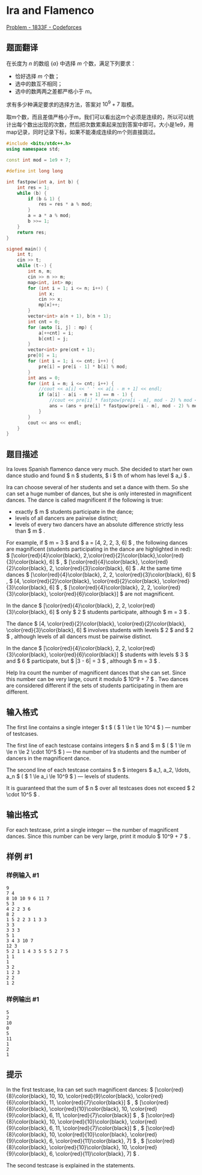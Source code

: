 # Ira and Flamenco

[Problem - 1833F - Codeforces](https://codeforces.com/problemset/problem/1833/F) 

## 题面翻译

在长度为 $n$ 的数组 $\{a\}$ 中选择 $m$ 个数，满足下列要求：

- 恰好选择 $m$ 个数；
- 选中的数互不相同；
- 选中的数两两之差都严格小于 $m$。

求有多少种满足要求的选择方法，答案对 $10^9+7$ 取模。



取m个数，而且差值严格小于m，我们可以看出这m个必须是连续的，所以可以统计出每个数出出现的次数，然后把次数累乘起来加到答案中即可。大小是1e9，用map记录，同时记录下标，如果不能凑成连续的m个则直接跳过。

```cpp
#include <bits/stdc++.h>
using namespace std;

const int mod = 1e9 + 7;

#define int long long

int fastpow(int a, int b) {
    int res = 1;
    while (b) {
        if (b & 1) {
            res = res * a % mod;
        }
        a = a * a % mod;
        b >>= 1;
    }
    return res;
}

signed main() {
    int t;
    cin >> t;
    while (t--) {
        int n, m;
        cin >> n >> m;
        map<int, int> mp;
        for (int i = 1; i <= n; i++) {
            int x;
            cin >> x;
            mp[x]++;
        }
        vector<int> a(n + 1), b(n + 1);
        int cnt = 0;
        for (auto [i, j] : mp) {
            a[++cnt] = i;
            b[cnt] = j;
        }
        vector<int> pre(cnt + 1);
        pre[0] = 1;
        for (int i = 1; i <= cnt; i++) {
            pre[i] = pre[i - 1] * b[i] % mod;
        }
        int ans = 0;
        for (int i = m; i <= cnt; i++) {
            //cout << a[i] << ' ' << a[i - m + 1] << endl;
            if (a[i] - a[i - m + 1] == m - 1) {
                //cout << pre[i] * fastpow(pre[i - m], mod - 2) % mod << endl;
                ans = (ans + pre[i] * fastpow(pre[i - m], mod - 2) % mod) % mod;
            }
        }
        cout << ans << endl;
    }
}
```



## 题目描述

Ira loves Spanish flamenco dance very much. She decided to start her own dance studio and found $ n $ students, $ i $ th of whom has level $ a_i $ .

Ira can choose several of her students and set a dance with them. So she can set a huge number of dances, but she is only interested in magnificent dances. The dance is called magnificent if the following is true:

- exactly $ m $ students participate in the dance;
- levels of all dancers are pairwise distinct;
- levels of every two dancers have an absolute difference strictly less than $ m $ .

For example, if $ m = 3 $ and $ a = [4, 2, 2, 3, 6] $ , the following dances are magnificent (students participating in the dance are highlighted in red): $ [\color{red}{4}\color{black}, 2,\color{red}{2}\color{black},\color{red}{3}\color{black}, 6] $ , $ [\color{red}{4}\color{black}, \color{red}{2}\color{black}, 2, \color{red}{3}\color{black}, 6] $ . At the same time dances $ [\color{red}{4}\color{black}, 2, 2, \color{red}{3}\color{black}, 6] $ , $ [4, \color{red}{2}\color{black}, \color{red}{2}\color{black}, \color{red}{3}\color{black}, 6] $ , $ [\color{red}{4}\color{black}, 2, 2, \color{red}{3}\color{black}, \color{red}{6}\color{black}] $ are not magnificent.

In the dance $ [\color{red}{4}\color{black}, 2, 2, \color{red}{3}\color{black}, 6] $ only $ 2 $ students participate, although $ m = 3 $ .

The dance $ [4, \color{red}{2}\color{black}, \color{red}{2}\color{black}, \color{red}{3}\color{black}, 6] $ involves students with levels $ 2 $ and $ 2 $ , although levels of all dancers must be pairwise distinct.

In the dance $ [\color{red}{4}\color{black}, 2, 2, \color{red}{3}\color{black}, \color{red}{6}\color{black}] $ students with levels $ 3 $ and $ 6 $ participate, but $ |3 - 6| = 3 $ , although $ m = 3 $ .

Help Ira count the number of magnificent dances that she can set. Since this number can be very large, count it modulo $ 10^9 + 7 $ . Two dances are considered different if the sets of students participating in them are different.

## 输入格式

The first line contains a single integer $ t $ ( $ 1 \le t \le 10^4 $ ) — number of testcases.

The first line of each testcase contains integers $ n $ and $ m $ ( $ 1 \le m \le n \le 2 \cdot 10^5 $ ) — the number of Ira students and the number of dancers in the magnificent dance.

The second line of each testcase contains $ n $ integers $ a_1, a_2, \ldots, a_n $ ( $ 1 \le a_i \le 10^9 $ ) — levels of students.

It is guaranteed that the sum of $ n $ over all testcases does not exceed $ 2 \cdot 10^5 $ .

## 输出格式

For each testcase, print a single integer — the number of magnificent dances. Since this number can be very large, print it modulo $ 10^9 + 7 $ .

## 样例 #1

### 样例输入 #1

```
9
7 4
8 10 10 9 6 11 7
5 3
4 2 2 3 6
8 2
1 5 2 2 3 1 3 3
3 3
3 3 3
5 1
3 4 3 10 7
12 3
5 2 1 1 4 3 5 5 5 2 7 5
1 1
1
3 2
1 2 3
2 2
1 2
```

### 样例输出 #1

```
5
2
10
0
5
11
1
2
1
```

## 提示

In the first testcase, Ira can set such magnificent dances: $ [\color{red}{8}\color{black}, 10, 10, \color{red}{9}\color{black}, \color{red}{6}\color{black}, 11, \color{red}{7}\color{black}] $ , $ [\color{red}{8}\color{black}, \color{red}{10}\color{black}, 10, \color{red}{9}\color{black}, 6, 11, \color{red}{7}\color{black}] $ , $ [\color{red}{8}\color{black}, 10, \color{red}{10}\color{black}, \color{red}{9}\color{black}, 6, 11, \color{red}{7}\color{black}] $ , $ [\color{red}{8}\color{black}, 10, \color{red}{10}\color{black}, \color{red}{9}\color{black}, 6, \color{red}{11}\color{black}, 7] $ , $ [\color{red}{8}\color{black}, \color{red}{10}\color{black}, 10, \color{red}{9}\color{black}, 6, \color{red}{11}\color{black}, 7] $ .

The second testcase is explained in the statements.